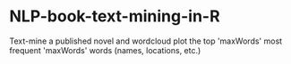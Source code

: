 # NLP-book-text-mining-in-R
Text-mine a published novel and wordcloud plot the top 'maxWords' most frequent  'maxWords' words (names, locations, etc.)  
